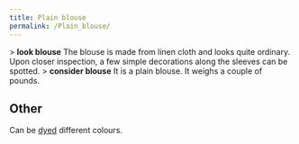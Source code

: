 ```yaml
---
title: Plain blouse
permalink: /Plain_blouse/
---
```


\> **look blouse**
The blouse is made from linen cloth and looks quite ordinary. Upon
closer
inspection, a few simple decorations along the sleeves can be spotted.
\> **consider blouse**
It is a plain blouse.
It weighs a couple of pounds.

## Other

Can be [dyed](dye "wikilink") different colours.